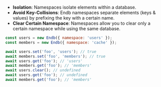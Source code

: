 - **Isolation**: Namespaces isolate elements within a database.
- **Avoid Key-Collisions**: Endb namespaces separate elements (keys & values) by prefixing the key with a certain name.
- **Clear Certain Namespace**: Namespaces allow you to clear only a certain namespace while using the same database.

```javascript
const users = new Endb({ namespace: 'users' });
const members = new Endb({ namespace: 'cache' });

await users.set('foo', 'users'); // true
await members.set('foo', 'members'); // true
await users.get('foo'); // 'users'
await members.get('foo'); // 'members'
await users.clear(); // undefined
await users.get('foo'); // undefined
await members.get('foo'); // 'members'
```